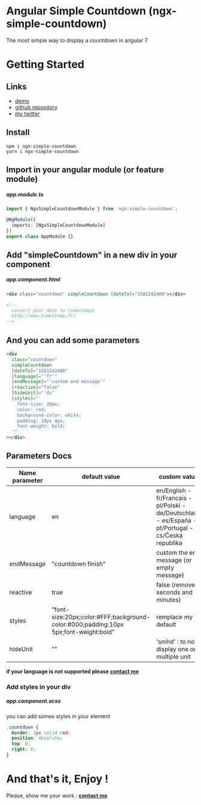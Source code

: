# Angular Simple Countdown (ngx-simple-countdown)

The most simple way to display a countdown in angular 7

# Getting Started

## Links

- [demo](https://ngx-simple.maximejacquet.fr/countdown)
- [github repository](https://github.com/maxime1jacquet/ngx-simple-countdown)
- [my twitter](https://twitter.com/maxime1jacquet)

## Install

```
npm i ngx-simple-countdown
yarn i ngx-simple-countdown
```

## Import in your angular module (or feature module)

##### app.module.ts

```ts
import { NgxSimpleCountdownModule } from 'ngx-simple-countdown';

@NgModule({
  imports: [NgxSimpleCountdownModule]
})
export class AppModule {}
```

## Add "simpleCountdown" in a new div in your component

##### app.component.html

```html
<div class="countdown" simpleCountdown [dateTo]="1581242400"></div>

<!-- 
  convert your date to timestamps
  http://www.timestamp.fr/ 
-->
```

## And you can add some parameters

```html
<div
  class="countdown"
  simpleCountdown
  [dateTo]="1581242400"
  [language]="'fr'"
  [endMessage]="'custom end message'"
  [reactive]="false"
  [hideUnit]="'ds"
  [styles]="'
    font-size: 20px;
    color: red;
    background-color: white;
    padding: 10px 4px;
    font-weight: bold;
  '"
></div>
```

## Parameters Docs

| Name parameter | default value                                                                       | custom value                                                                                         |
| -------------- | ----------------------------------------------------------------------------------- | ---------------------------------------------------------------------------------------------------- |
| language       | en                                                                                  | en/English - fr/Francais - pl/Polski - de/Deutschland - es/España - pt/Portugal - cs/Česká republika |
| endMessage     | "countdown finish"                                                                  | custom the end message (or empty message)                                                            |
| reactive       | true                                                                                | false (remove seconds and minutes)                                                                   |
| styles         | "font-size:20px;color:#FFF;background-color:#000;padding:10px 5px;font-weight:bold" | remplace my default                                                                                  |
| hideUnit       | ""                                                                                  | 'smhd' : to not display one or multiple unit                                                         |

**if your language is not supported please [contact me](https://twitter.com/maxime1jacquet)**

### Add styles in your div

##### app.component.scss

you can add somes styles in your element

```css
.countdown {
  border: 2px solid red;
  position: absolute;
  top: 0;
  right: 0;
}
```

# And that's it, Enjoy !

Please, show me your work : **[contact me](https://twitter.com/maxime1jacquet)**
